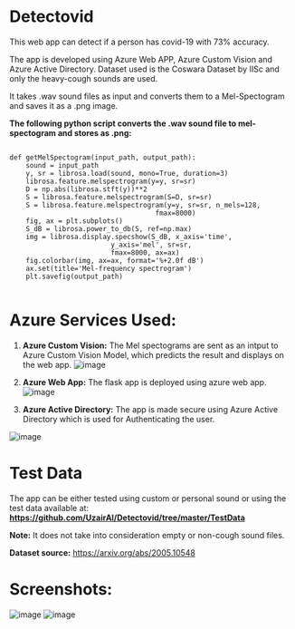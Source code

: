 # Detectovid
This web app can detect if a person has covid-19 with 73% accuracy.

The app is developed using Azure Web APP, Azure Custom Vision and Azure Active Directory.
Dataset used is the Coswara Dataset by IISc and only the heavy-cough sounds are used.

It takes .wav sound files as input and converts them to a Mel-Spectogram and saves it as a .png image.

**The following python script converts the .wav sound file to mel-spectogram and stores as .png:**

```

def getMelSpectogram(input_path, output_path):
    sound = input_path
    y, sr = librosa.load(sound, mono=True, duration=3)
    librosa.feature.melspectrogram(y=y, sr=sr)
    D = np.abs(librosa.stft(y))**2
    S = librosa.feature.melspectrogram(S=D, sr=sr)
    S = librosa.feature.melspectrogram(y=y, sr=sr, n_mels=128,
                                    fmax=8000)
    fig, ax = plt.subplots()
    S_dB = librosa.power_to_db(S, ref=np.max)
    img = librosa.display.specshow(S_dB, x_axis='time',
                         y_axis='mel', sr=sr,
                         fmax=8000, ax=ax)
    fig.colorbar(img, ax=ax, format='%+2.0f dB')
    ax.set(title='Mel-frequency spectrogram')
    plt.savefig(output_path)
    
```

# Azure Services Used:

1. **Azure Custom Vision:** The Mel spectograms are sent as an intput to Azure Custom Vision Model, which predicts the result and displays on the web app.
![image](https://user-images.githubusercontent.com/69196090/149898222-09e87988-3c06-43e3-83d3-0aa190991990.png)



2. **Azure Web App:** The flask app is deployed using azure web app.
![image](https://user-images.githubusercontent.com/69196090/149898478-b34f8a57-c22a-48bd-afe6-bebc8b2c71f1.png)



3. **Azure Active Directory:** The app is made secure using Azure Active Directory which is used for Authenticating the user.

![image](https://user-images.githubusercontent.com/69196090/149901463-2fb6534c-d47f-4807-8498-43b2b6a41838.png)



# Test Data
The app can be either tested using custom or personal sound or using the test data available at:
**https://github.com/UzairAI/Detectovid/tree/master/TestData**

**Note:** It does not take into consideration empty or non-cough sound files.

**Dataset source:** https://arxiv.org/abs/2005.10548

# Screenshots:

![image](https://user-images.githubusercontent.com/69196090/149897186-83ab2f86-62e9-4a6e-9146-c16075b747c8.png)
![image](https://user-images.githubusercontent.com/69196090/149897512-9566bf34-3534-4619-90ce-03eb0fb3856e.png)

